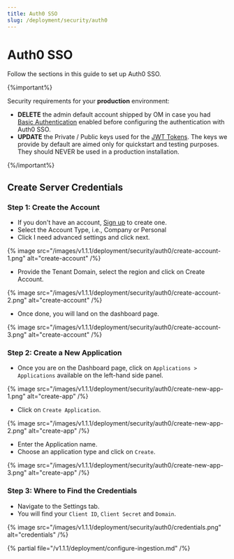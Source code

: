 ```yaml
---
title: Auth0 SSO
slug: /deployment/security/auth0
---
```


# Auth0 SSO

Follow the sections in this guide to set up Auth0 SSO.

{%important%}

Security requirements for your **production** environment:
- **DELETE** the admin default account shipped by OM in case you had [Basic Authentication](/deployment/security/basic-auth)
  enabled before configuring the authentication with Auth0 SSO.
- **UPDATE** the Private / Public keys used for the [JWT Tokens](/deployment/security/enable-jwt-tokens). The keys we provide
  by default are aimed only for quickstart and testing purposes. They should NEVER be used in a production installation.

{%/important%}

## Create Server Credentials

### Step 1: Create the Account

- If you don't have an account, [Sign up](https://auth0.com/signup) to create one.
- Select the Account Type, i.e., Company or Personal
- Click I need advanced settings and click next.

{% image 
src="/images/v1.1.1/deployment/security/auth0/create-account-1.png" 
alt="create-account" /%}

- Provide the Tenant Domain, select the region and click on Create Account.

{% image 
src="/images/v1.1.1/deployment/security/auth0/create-account-2.png" 
alt="create-account" /%}

- Once done, you will land on the dashboard page.

{% image
src="/images/v1.1.1/deployment/security/auth0/create-account-3.png" 
alt="create-account" /%}

### Step 2: Create a New Application

- Once you are on the Dashboard page, click on `Applications > Applications` available on the left-hand side panel.

{% image 
src="/images/v1.1.1/deployment/security/auth0/create-new-app-1.png" 
alt="create-app" /%}

- Click on `Create Application`.

{% image 
src="/images/v1.1.1/deployment/security/auth0/create-new-app-2.png" 
alt="create-app" /%}

- Enter the Application name.
- Choose an application type and click on `Create`.

{% image 
src="/images/v1.1.1/deployment/security/auth0/create-new-app-3.png" 
alt="create-app" /%}

### Step 3: Where to Find the Credentials

- Navigate to the Settings tab. 
- You will find your `Client ID`, `Client Secret` and `Domain`.

{% image 
src="/images/v1.1.1/deployment/security/auth0/credentials.png" 
alt="credentials" /%}

{% partial file="/v1.1.1/deployment/configure-ingestion.md" /%}
